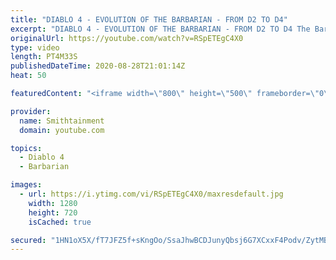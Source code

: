 ```yaml
---
title: "DIABLO 4 - EVOLUTION OF THE BARBARIAN - FROM D2 TO D4"
excerpt: "DIABLO 4 - EVOLUTION OF THE BARBARIAN - FROM D2 TO D4 The Barbarian is a true warrior. Using pure physical force as a means to destroy his enemies, ..."
originalUrl: https://youtube.com/watch?v=RSpETEgC4X0
type: video
length: PT4M33S
publishedDateTime: 2020-08-28T21:01:14Z
heat: 50

featuredContent: "<iframe width=\"800\" height=\"500\" frameborder=\"0\" src=\"https://www.youtube.com/embed/RSpETEgC4X0\" allow=\"accelerometer; autoplay; encrypted-media; gyroscope; picture-in-picture\" allowfullscreen></iframe>"

provider:
  name: Smithtainment
  domain: youtube.com

topics:
  - Diablo 4
  - Barbarian

images:
  - url: https://i.ytimg.com/vi/RSpETEgC4X0/maxresdefault.jpg
    width: 1280
    height: 720
    isCached: true

secured: "1HN1oX5X/fT7JFZ5f+sKngOo/SsaJhwBCDJunyQbsj6G7XCxxF4Podv/ZytMBnbP1bX2CPgT3oaBJiau6cH+BPeMqxVDrVgwMucq/4bgkZW5SKqE8ovLPez+C1t5YbsFyEO6AOT80wFzJt5901oytsp+7a49yvcmj6jaKhsyDKqqTsJIKsoUC/w6hSz5qU/Wn9yLXuSoOmX82xKn1QMLY9cXqDSC+uZRZ8viZyEVWYyS1cvDEGr/hLgq6cwDMFeAG+fpebh/nSN0aiwxYXuLmhCAwHjM9pDthBQsy2HC7lzDTgU44zrTeBPep5EkOLfKrcvZn9raRHqdAowZssQtN8QOs1nvLcUUMyGmN+XsOp/KI5VaEXRjxIUvB85a+duLAx4Hfi6AgdTPixk0hewh3x1xijzcB1iiP3pFN9a+xks=;+tq0OkOu+dai81Rr80LxYg=="
---
```


